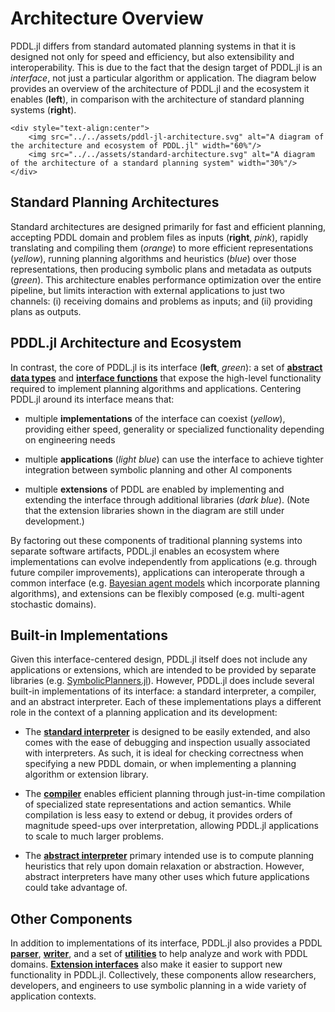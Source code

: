 # Architecture Overview

PDDL.jl differs from standard automated planning systems in that it is designed not only for speed and efficiency, but also extensibility and interoperability. This is due to the fact that the design target of PDDL.jl is an *interface*, not just a particular algorithm or application. The diagram below provides an overview of the architecture of PDDL.jl and the ecosystem it enables (**left**), in comparison with the architecture of standard planning systems (**right**).

```@raw html
<div style="text-align:center">
    <img src="../../assets/pddl-jl-architecture.svg" alt="A diagram of the architecture and ecosystem of PDDL.jl" width="60%"/>
    <img src="../../assets/standard-architecture.svg" alt="A diagram of the architecture of a standard planning system" width="30%"/>
</div>
```

## Standard Planning Architectures

Standard architectures are designed primarily for fast and efficient planning, accepting PDDL domain and problem files as inputs  (**right**, *pink*), rapidly translating and compiling them (*orange*) to more efficient representations (*yellow*), running planning algorithms and heuristics (*blue*) over those representations, then producing symbolic plans and metadata as outputs (*green*). This architecture enables performance optimization over the entire pipeline, but limits interaction with external applications to just two channels: (i) receiving domains and problems as inputs; and (ii) providing plans as outputs.

## PDDL.jl Architecture and Ecosystem

In contrast, the core of PDDL.jl is its interface (**left**, *green*): a set of [**abstract data types**](datatypes.md) and [**interface functions**](interface.md) that expose the high-level functionality required to implement planning algorithms and applications. Centering PDDL.jl around its interface means that:

  - multiple **implementations** of the interface can coexist (*yellow*), providing either speed, generality or specialized functionality depending on engineering needs

  - multiple **applications** (*light blue*) can use the interface to achieve tighter integration between symbolic planning and other AI components

  - multiple **extensions** of PDDL are enabled by implementing and extending the interface through additional libraries (*dark blue*). (Note that the extension libraries shown in the diagram are still under development.)

By factoring out these components of traditional planning systems into separate software artifacts, PDDL.jl enables an ecosystem where implementations can evolve independently from applications (e.g. through future compiler improvements), applications can interoperate through a common interface (e.g. [Bayesian agent models](https://arxiv.org/abs/2006.07532) which incorporate planning algorithms), and extensions can be flexibly composed (e.g. multi-agent stochastic domains).

## Built-in Implementations

Given this interface-centered design, PDDL.jl itself does not include any applications or extensions, which are intended to be provided by separate libraries (e.g. [SymbolicPlanners.jl](https://github.com/JuliaPlanners/SymbolicPlanners.jl)). However, PDDL.jl does include several built-in implementations of its interface: a standard interpreter, a compiler, and an abstract interpreter. Each of these implementations plays a different role in the context of a planning application and its development:

  - The [**standard interpreter**](interpreter.md) is designed to be easily extended, and also comes with the ease of debugging and inspection usually associated with interpreters. As such, it is ideal for checking correctness when specifying a new PDDL domain, or when implementing a planning algorithm or extension library.

  - The [**compiler**](compiler.md) enables efficient planning through just-in-time compilation of specialized state representations and action semantics. While compilation is less easy to extend or debug, it provides orders of magnitude speed-ups over interpretation, allowing PDDL.jl applications to scale to much larger problems.

  - The [**abstract interpreter**](absint.md) primary intended use is to compute planning heuristics that rely upon domain relaxation or abstraction. However, abstract interpreters have many other uses which future applications could take advantage of.

## Other Components

In addition to implementations of its interface, PDDL.jl also provides a PDDL [**parser**](parser_writer.md#General-Parsing), [**writer**](parser_writer.md#General-Writing), and a set of [**utilities**](utilities.md) to help analyze and work with PDDL domains. [**Extension interfaces**](extensions.md) also make it easier to support new functionality in PDDL.jl. Collectively, these components allow researchers, developers, and engineers to use symbolic planning in a wide variety of application contexts.

